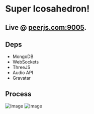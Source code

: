 # Super Icosahedron!


## Live @ [peerjs.com:9005](http://peerjs.com:9005).

## Deps

* MongoDB
* WebSockets
* ThreeJS
* Audio API
* Gravatar

## Process

![Image](http://i.imgur.com/owgWWCH.jpg)
![Image](http://i.imgur.com/exUXm2O.jpg)

